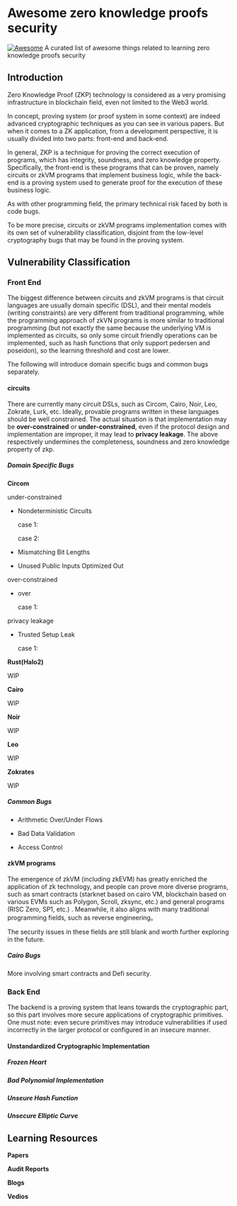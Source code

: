 # Awesome zero knowledge proofs security
[![Awesome](https://camo.githubusercontent.com/715ee701c8a9a0dbe30aac69ed79f5712a6542f5a482a3940084ce76d494a779/68747470733a2f2f617765736f6d652e72652f62616467652e737667)](https://awesome.re/) A curated list of awesome things related to learning zero knowledge proofs security

## Introduction

Zero Knowledge Proof (ZKP) technology is considered as a very promising infrastructure in blockchain field, even not limited to the Web3 world.

In concept, proving system (or proof system in some context) are indeed advanced cryptographic techniques as you can see in various papers. But when it comes to a ZK application, from a development perspective, it is usually divided into two parts: front-end and back-end.

In general, ZKP is a technique for proving the correct execution of programs, which has integrity, soundness, and zero knowledge property. Specifically, the front-end is these programs that can be proven, namely circuits or zkVM programs that implement business logic, while the back-end is a proving system used to generate proof for the execution of these business logic. 

As with other programming field, the primary technical risk faced by both is code bugs.

To be more precise, circuits or zkVM programs implementation comes with its own set of vulnerability classification, disjoint from the low-level cryptography bugs that may be found in the proving system.

## Vulnerability Classification

### Front End

The biggest difference between circuits and zkVM programs is that circuit languages are usually domain specific (DSL), and their mental models (writing constraints) are very different from traditional programming, while the programming approach of zkVN programs is more similar to traditional programming (but not exactly the same because the underlying VM is implemented as circuits, so only some circuit friendly operations can be implemented, such as hash functions that only support pedersen and poseidon), so the learning threshold and cost are lower.

The following will introduce domain specific bugs and common bugs separately.

#### circuits

There are currently many circuit DSLs, such as Circom, Cairo, Noir, Leo, Zokrate, Lurk, etc. Ideally, provable programs written in these languages should be well constrained. The actual situation is that implementation may be **over-constrained** or **under-constrained**, even if the protocol design and implementation are improper, it may lead to **privacy leakage**. The above respectively undermines the completeness, soundness and zero knowledge property of zkp. 

##### Domain Specific Bugs

**Circom**

under-constrained

- Nondeterministic Circuits

    case 1: 

    case 2: 

- Mismatching Bit Lengths

- Unused Public Inputs Optimized Out

over-constrained
    
- over

    case 1: 

privacy leakage

- Trusted Setup Leak

    case 1:

**Rust(Halo2)**

WIP

**Cairo**

WIP

**Noir**

WIP

**Leo**

WIP

**Zokrates**

WIP

##### Common Bugs

- Arithmetic Over/Under Flows

- Bad Data Validation

- Access Control

#### zkVM programs

The emergence of zkVM (including zkEVM) has greatly enriched the application of zk technology, and people can prove more diverse programs, such as smart contracts (starknet based on cairo VM, blockchain based on various EVMs such as Polygon, Scroll, zksync, etc.) and general programs (RISC Zero, SP1, etc.) . Meanwhile, it also aligns with many traditional programming fields, such as reverse engineering。

The security issues in these fields are still blank and worth further exploring in the future.

##### Cairo Bugs

More involving smart contracts and Defi security.

### Back End

The backend is a proving system that leans towards the cryptographic part, so this part involves more secure applications of cryptographic primitives. One must note: even secure primitives may introduce vulnerabilities if used incorrectly in the larger protocol or configured in an insecure manner.

#### Unstandardized Cryptographic Implementation

##### Frozen Heart

##### Bad Polynomial Implementation

##### Unseure Hash Function

##### Unsecure Elliptic Curve

## Learning Resources

**Papers**

**Audit Reports**

**Blogs**

**Vedios**
